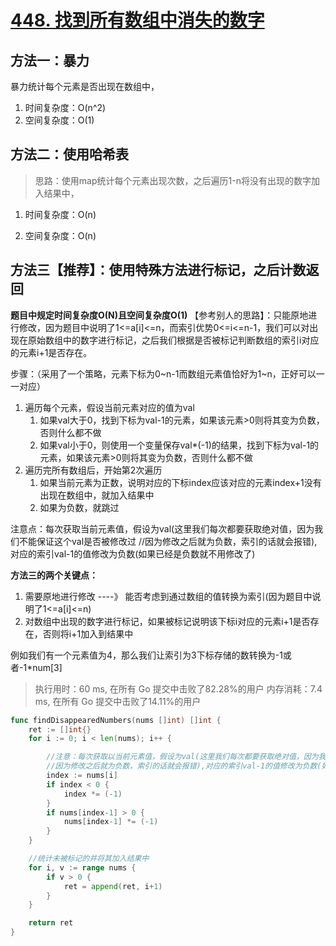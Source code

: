 # [448. 找到所有数组中消失的数字](https://leetcode-cn.com/problems/find-all-numbers-disappeared-in-an-array/)

## 方法一：暴力


暴力统计每个元素是否出现在数组中，
1. 时间复杂度：O(n^2) 
2. 空间复杂度：O(1)

## 方法二：使用哈希表

> 思路：使用map统计每个元素出现次数，之后遍历1-n将没有出现的数字加入结果中，
>

1. 时间复杂度：O(n) 

2. 空间复杂度：O(n)

## 方法三【推荐】：使用特殊方法进行标记，之后计数返回

**题目中规定时间复杂度O(N)且空间复杂度O(1)**
【参考别人的思路】：只能原地进行修改，因为题目中说明了1<=a[i]<=n，而索引优势0<=i<=n-1，我们可以对出现在原始数组中的数字进行标记，之后我们根据是否被标记判断数组的索引i对应的元素i+1是否存在。

步骤：（采用了一个策略，元素下标为0~n-1而数组元素值恰好为1~n，正好可以一一对应）

1. 遍历每个元素，假设当前元素对应的值为val
   1. 如果val大于0，找到下标为val-1的元素，如果该元素>0则将其变为负数，否则什么都不做
   2. 如果val小于0，则使用一个变量保存val*(-1)的结果，找到下标为val-1的元素，如果该元素>0则将其变为负数，否则什么都不做
2. 遍历完所有数组后，开始第2次遍历
   1. 如果当前元素为正数，说明对应的下标index应该对应的元素index+1没有出现在数组中，就加入结果中
   2. 如果为负数，就跳过

注意点：每次获取当前元素值，假设为val(这里我们每次都要获取绝对值，因为我们不能保证这个val是否被修改过
		//因为修改之后就为负数，索引的话就会报错),对应的索引val-1的值修改为负数(如果已经是负数就不用修改了)

**方法三的两个关键点：**

1. 需要原地进行修改  ----》 能否考虑到通过数组的值转换为索引(因为题目中说明了1<=a[i]<=n)
2. 对数组中出现的数字进行标记，如果被标记说明该下标i对应的元素i+1是否存在，否则将i+1加入到结果中

例如我们有一个元素值为4，那么我们让索引为3下标存储的数转换为-1或者-1*num[3]


> 执行用时：60 ms, 在所有 Go 提交中击败了82.28%的用户
> 		内存消耗：7.4 ms, 在所有 Go 提交中击败了14.11%的用户

```go
func findDisappearedNumbers(nums []int) []int {
	ret := []int{}
	for i := 0; i < len(nums); i++ {

		//注意：每次获取以当前元素值，假设为val(这里我们每次都要获取绝对值，因为我们不能保证这个val是否被修改过
		//因为修改之后就为负数，索引的话就会报错),对应的索引val-1的值修改为负数(如果已经是负数就不用修改了)
		index := nums[i]
		if index < 0 {
			index *= (-1)
		}
		if nums[index-1] > 0 {
			nums[index-1] *= (-1)
		}
	}

	//统计未被标记的并将其加入结果中
	for i, v := range nums {
		if v > 0 {
			ret = append(ret, i+1)
		}
	}

	return ret
}
```